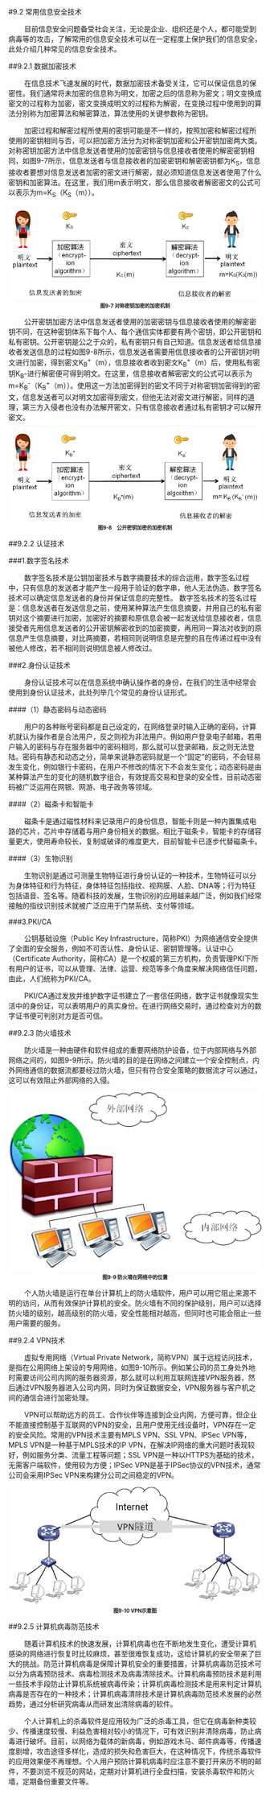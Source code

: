 #9.2 常用信息安全技术

&nbsp;&nbsp;&nbsp;&nbsp;&nbsp;&nbsp;&nbsp;&nbsp;目前信息安全问题备受社会关注，无论是企业、组织还是个人，都可能受到病毒等的攻击，了解常用的信息安全技术可以在一定程度上保护我们的信息安全，此处介绍几种常见的信息安全技术。

##9.2.1 数据加密技术

&nbsp;&nbsp;&nbsp;&nbsp;&nbsp;&nbsp;&nbsp;&nbsp;在信息技术飞速发展的时代，数据加密技术备受关注，它可以保证信息的保密性。我们通常将未加密的信息称为明文，加密之后的信息称为密文；明文变换成密文的过程称为加密，密文变换成明文的过程称为解密，在变换过程中使用到的算法分别称为加密算法和解密算法，算法使用的关键参数称为密钥。

&nbsp;&nbsp;&nbsp;&nbsp;&nbsp;&nbsp;&nbsp;&nbsp;加密过程和解密过程所使用的密钥可能是不一样的，按照加密和解密过程所使用的密钥相同与否，可以把加密方法分为对称密钥加密和公开密钥加密两大类。对称密钥加密方法中信息发送者使用的加密密钥与信息接收者使用的解密密钥相同，如图9-7所示，信息发送者与信息接收者的加密密钥和解密密钥都为K<sub>S</sub>，信息接收者要想对信息发送者加密的密文进行解密，就必须知道信息发送者使用了什么密钥和加密算法。在这里，我们用m表示明文，那么信息接收者解密密文的公式可以表示为m=K<sub>S</sub>（K<sub>S</sub>（m））。

<div align="center"><img src="/images/9-7.png"><p style="text-align:center; font-size:10px; margin-top:2px; font-weight:bold">图9-7 对称密钥加密的加密机制</p></div> 

&nbsp;&nbsp;&nbsp;&nbsp;&nbsp;&nbsp;&nbsp;&nbsp;公开密钥加密方法中信息发送者使用的加密密钥与信息接收者使用的解密密钥不同，在这种密钥体系下每个人、每个通信实体都要有两个密钥，即公开密钥和私有密钥。公开密钥是公之于众的，私有密钥只有自己知道。信息发送者给信息接收者发送信息的过程如图9-8所示，信息发送者需要用信息接收者的公开密钥对明文进行加密，得到密文K<sub>B</sub><sup>+</sup>（m），信息接收者收到密文K<sub>B</sub><sup>+</sup>（m）后，使用私有密钥K<sub>B</sub>-进行解密便可得到明文。在这里，信息接收者解密密文的公式可以表示为m=K<sub>B</sub><sup>-</sup>（K<sub>B</sub><sup>+</sup>（m））。使用这一方法加密得到的密文不同于对称密钥加密得到的密文，信息发送者可以对明文加密得到密文，但他无法对密文进行解密，同样的道理，第三方入侵者也没有办法解开密文，只有信息接收者通过私有密钥才可以解开密文。

<div align="center"><img src="/images/9-8.png"><p style="text-align:center; font-size:10px; margin-top:2px; font-weight:bold">图9-8　公开密钥加密的加密机制</p></div> 

##9.2.2 认证技术

###1.数字签名技术

&nbsp;&nbsp;&nbsp;&nbsp;&nbsp;&nbsp;&nbsp;&nbsp;数字签名技术是公钥加密技术与数字摘要技术的综合运用，数字签名过程中，只有信息的发送者才能产生一段用于验证的数字串，他人无法伪造。数字签名技术可以确定信息发送者的身份并保证信息的完整性。
数字签名技术的签名过程是：信息发送者在发送信息之前，使用某种算法产生信息摘要，并用自己的私有密钥对这个摘要进行加密，加密好的摘要和原信息会被一起发送给信息接收者，信息接受者先用信息发送者的公开密钥解密收到的加密摘要，再用同一算法对收到的原信息产生信息摘要，对比两摘要，若相同则说明信息是完整的且在传递过程中没有被他人修改，若不相同则说明信息被人修改过。

###2.身份认证技术

&nbsp;&nbsp;&nbsp;&nbsp;&nbsp;&nbsp;&nbsp;&nbsp;身份认证技术可以在信息系统中确认操作者的身份，在我们的生活中经常会使用到身份认证技术，此处列举几个常见的身份认证形式。

####（1）静态密码与动态密码

&nbsp;&nbsp;&nbsp;&nbsp;&nbsp;&nbsp;&nbsp;&nbsp;用户的各种账号密码都是自己设定的，在网络登录时输入正确的密码，计算机就认为操作者是合法用户，反之则视为非法用户。例如用户登录电子邮箱，若用户输入的密码与存在服务器中的密码相同，那么就可以登录邮箱，反之则无法登陆。密码有静态和动态之分，简单来说静态密码就是一个“固定”的密码，不会轻易发生变化，例如银行卡密码，在用户不修改的情况下不会发生变化；动态密码是由某种算法产生的变化的随机数字组合，有效提高交易和登录的安全性，目前动态密码被广泛运用在网银、网游、电子政务等领域。

####（2）磁条卡和智能卡

&nbsp;&nbsp;&nbsp;&nbsp;&nbsp;&nbsp;&nbsp;&nbsp;磁条卡是通过磁性材料来记录用户的身份信息，智能卡则是一种内置集成电路的芯片，芯片中存储着与用户身份相关的数据。相比于磁条卡，智能卡的存储容量更大，使用寿命较长，复制或破译的难度更大，目前智能卡已逐步代替磁条卡。

####（3）生物识别

&nbsp;&nbsp;&nbsp;&nbsp;&nbsp;&nbsp;&nbsp;&nbsp;生物识别是通过可测量生物特征进行身份认证的一种技术，生物特征可以分为身体特征和行为特征，身体特征包括指纹、视网膜、人脸、DNA等；行为特征包括语音、签名等。随着科技的发展，生物识别的应用越来越广泛，例如我们经常接触的指纹识别技术就被广泛应用于门禁系统、支付等领域。

###3.PKI/CA

&nbsp;&nbsp;&nbsp;&nbsp;&nbsp;&nbsp;&nbsp;&nbsp;公钥基础设施（Public Key Infrastructure，简称PKI）为网络通信安全提供了全面的安全服务，例如不可否认性、身份认证、密钥管理等。认证中心（Certificate Authority，简称CA）是一个权威的第三方机构，负责管理PKI下所有用户的证书，可以从管理、法律、运营、规范等多个角度来解决网络信任问题，由此，人们统称为PKI/CA。

&nbsp;&nbsp;&nbsp;&nbsp;&nbsp;&nbsp;&nbsp;&nbsp;PKI/CA通过发放并维护数字证书建立了一套信任网络，数字证书就像现实生活中的身份证，可以表明用户的真实身份。在进行网络交易时，通过检查对方的数字证书便可判别对方是否可信。

##9.2.3 防火墙技术

&nbsp;&nbsp;&nbsp;&nbsp;&nbsp;&nbsp;&nbsp;&nbsp;防火墙是一种由硬件和软件组成的重要网络防护设备，位于内部网络与外部网络之间的，如图9-9所示。防火墙的目的是在网络之间建立一个安全控制点，内外网络通信的数据流都要经过防火墙，但只有符合安全策略的数据流才可以通过，这可以有效阻止外部网络的入侵。

<div align="center"><img src="/images/9-9.png"><p style="text-align:center; font-size:10px; margin-top:2px; font-weight:bold">图9-9 防火墙在网络中的位置</p></div> 

&nbsp;&nbsp;&nbsp;&nbsp;&nbsp;&nbsp;&nbsp;&nbsp;个人防火墙是运行在单台计算机上的防火墙软件，用户可以用它阻止来源不明的访问，从而有效保护计算机的安全。防火墙有不同的保护级别，用户可以选择防火墙的级别，越高级别的防火墙，安全性能相对越高，但同时也可能会阻止一些用户需要的服务。

##9.2.4 VPN技术

&nbsp;&nbsp;&nbsp;&nbsp;&nbsp;&nbsp;&nbsp;&nbsp;虚拟专用网络（Virtual Private Network，简称VPN）属于远程访问技术，是指在公用网络上架设的专用网络，如图9-10所示。例如某公司的员工身处外地时需要访问公司内网的服务器资源，那么就可以利用互联网连接VPN服务器，然后通过VPN服务器进入公司内网，同时为保证数据安全，VPN服务器与客户机之间的通信会进行加密处理。

&nbsp;&nbsp;&nbsp;&nbsp;&nbsp;&nbsp;&nbsp;&nbsp;VPN可以帮助远方的员工、合作伙伴等连接到企业内网，方便可靠，但企业不能直接控制基于互联网的VPN的安全，且用户使用无线设备时，VPN存在一定的安全风险。常用的VPN技术主要有MPLS VPN、SSL VPN、IPSec VPN等，MPLS VPN是一种基于MPLS技术的IP VPN，在解决IP网络的重大问题时表现较好，例如服务分类、流量工程等问题；SSL VPN是一种以HTTPS为基础的技术，无需客户端软件，使用较为方便；IPSec VPN是基于IPSec协议的VPN技术，通常公司会采用IPSec VPN来构建分公司之间稳定的VPN。

<div align="center"><img src="/images/9-10.png"><p style="text-align:center; font-size:10px; margin-top:2px; font-weight:bold">图9-10 VPN示意图</p></div> 


##9.2.5 计算机病毒防范技术

&nbsp;&nbsp;&nbsp;&nbsp;&nbsp;&nbsp;&nbsp;&nbsp;随着计算机技术的快速发展，计算机病毒也在不断地发生变化，遭受计算机感染的网络进行恢复时比较麻烦，甚至很难恢复成功，这给计算机的安全带来了巨大的挑战。防范计算机病毒是保障计算机安全的重要措置，计算机病毒防范技术可以分为病毒预防技术、病毒检测技术及病毒清除技术。计算机病毒预防技术是利用一些技术手段防止计算机系统被病毒传染；计算机病毒检测技术是用来判定计算机病毒是否存在的一种技术；计算机病毒清除技术是计算机病毒防范技术发展的必然趋势，通过分析研究病毒从而研发出清除病毒的软件。

&nbsp;&nbsp;&nbsp;&nbsp;&nbsp;&nbsp;&nbsp;&nbsp;个人计算机上的杀毒软件是应用较为广泛的杀毒工具，但它在病毒新种类较少、传播速度较慢、利益危害相对较小的情况下，可有效识别并清除病毒，防止病毒进行破坏。目前，以网络为载体的新病毒，例如游戏木马、邮件病毒等，传播速度剧增，攻击途径多样化，造成的损失和危害巨大，在这种情况下，传统杀毒软件的应用效果便不再理想。个人用户预防计算机病毒时应注意不要打开来历不明的邮件，不要浏览不规范的网站，定期对计算机进行全盘扫描，安装杀毒软件和防火墙，定期备份重要文件等。
